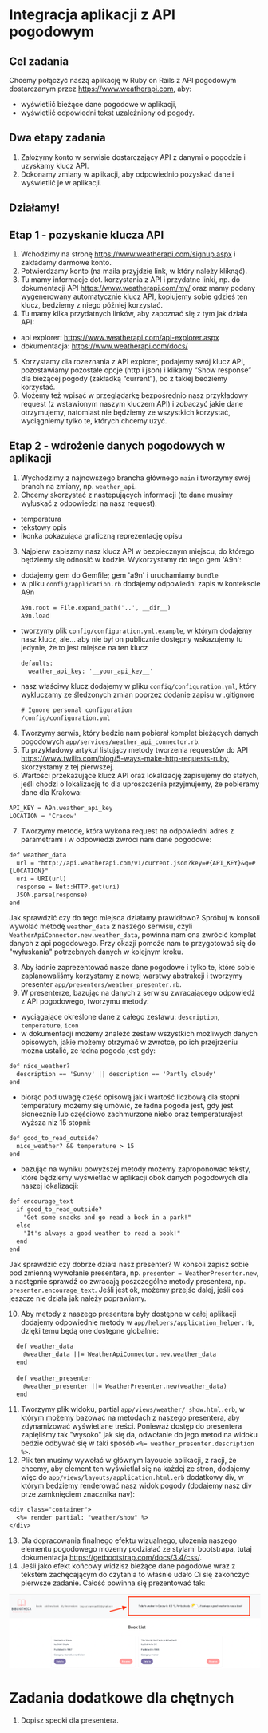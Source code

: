 # Integracja aplikacji z API pogodowym

## Cel zadania

Chcemy połączyć naszą aplikację w Ruby on Rails z API pogodowym dostarczanym przez https://www.weatherapi.com, aby:
- wyświetlić bieżące dane pogodowe w aplikacji,
- wyświetlić odpowiedni tekst uzależniony od pogody.

## Dwa etapy zadania

1. Założymy konto w serwisie dostarczający API z danymi o pogodzie i uzyskamy klucz API.
2. Dokonamy zmiany w aplikacji, aby odpowiednio pozyskać dane i wyświetlić je w aplikacji.

## Działamy!

## Etap 1 - pozyskanie klucza API

1. Wchodzimy na stronę https://www.weatherapi.com/signup.aspx i zakładamy darmowe konto.
2. Potwierdzamy konto (na maila przyjdzie link, w który należy kliknąć).
3. Tu mamy informacje dot. korzystania z API i przydatne linki, np. do dokumentacji API https://www.weatherapi.com/my/ oraz mamy podany wygenerowany automatycznie klucz API, kopiujemy sobie gdzieś ten klucz, bedziemy z niego później korzystać.
4. Tu mamy kilka przydatnych linków, aby zapoznać się z tym jak działa API: 
 - api explorer: https://www.weatherapi.com/api-explorer.aspx
 - dokumentacja: https://www.weatherapi.com/docs/
5. Korzystamy dla rozeznania z API explorer, podajemy swój klucz API, pozostawiamy pozostałe opcje (http i json) i klikamy “Show response” dla bieżącej pogody (zakładką “current”), bo z takiej bedziemy korzystać.
6. Możemy też wpisać w przeglądarkę bezpośrednio nasz przykładowy request (z wstawionym naszym kluczem API) i zobaczyć jakie dane otrzymujemy, natomiast nie będziemy ze wszystkich korzystać, wyciągniemy tylko te, których chcemy uzyć.

## Etap 2 - wdrożenie danych pogodowych w aplikacji

1. Wychodzimy z najnowszego brancha głównego `main` i tworzymy swój branch na zmiany, np. `weather_api`.
2. Chcemy skorzystać z nastepujących informacji (te dane musimy wyłuskać z odpowiedzi na nasz request):
 - temperatura
 - tekstowy opis
 - ikonka pokazująca graficzną reprezentację opisu
3. Najpierw zapiszmy nasz klucz API w bezpiecznym miejscu, do którego będziemy się odnosić w kodzie. Wykorzystamy do tego gem 'A9n':
 - dodajemy gem do Gemfile; gem 'a9n' i uruchamiamy `bundle`
 - w pliku `config/application.rb` dodajemy odpowiedni zapis w kontekscie A9n
    ```
    A9n.root = File.expand_path('..', __dir__)
    A9n.load
    ```
 - tworzymy plik `config/configuration.yml.example`, w którym dodajemy nasz klucz, ale... aby nie był on publicznie dostępny wskazujemy tu jedynie, że to jest miejsce na ten klucz
    ```
    defaults:
      weather_api_key: '__your_api_key__'
    ```
 - nasz właściwy klucz dodajemy w pliku `config/configuration.yml`, który wykluczamy ze śledzonych zmian poprzez dodanie zapisu w .gitignore
    ```
    # Ignore personal configuration
    /config/configuration.yml
    ```

4. Tworzymy serwis, który bedzie nam pobierał komplet bieżących danych pogodowych `app/services/weather_api_connector.rb`.
5. Tu przykładowy artykuł listujący metody tworzenia requestów do API https://www.twilio.com/blog/5-ways-make-http-requests-ruby, skorzystamy z tej pierwszej.
6. Wartości przekazujące klucz API oraz lokalizację zapisujemy do stałych, jeśli chodzi o lokalizację to dla uproszczenia przyjmujemy, że pobieramy dane dla Krakowa:
```
API_KEY = A9n.weather_api_key
LOCATION = 'Cracow'
```

7. Tworzymy metodę, która wykona request na odpowiedni adres z parametrami i w odpowiedzi zwróci nam dane pogodowe:

```
def weather_data
  url = "http://api.weatherapi.com/v1/current.json?key=#{API_KEY}&q=#{LOCATION}"
  uri = URI(url)
  response = Net::HTTP.get(uri)
  JSON.parse(response)
end
```
Jak sprawdzić czy do tego miejsca działamy prawidłowo?
Spróbuj w konsoli wywolać metodę `weather_data` z naszego serwisu, czyli `WeatherApiConnector.new.weather_data`, powinna nam ona zwrócić komplet danych z api pogodowego. 
Przy okazji pomoże nam to przygotować się do "wyłuskania" potrzebnych danych w kolejnym kroku.

8. Aby ładnie zaprezentować nasze dane pogodowe i tylko te, które sobie zaplanowaliśmy korzystamy z nowej warstwy abstrakcji i tworzymy presenter `app/presenters/weather_presenter.rb`.
9. W presenterze, bazując na danych z serwisu zwracającego odpowiedź z API pogodowego, tworzymu metody:
 - wyciągające określone dane z całego zestawu: `description`, `temperature`, `icon`
 - w dokumentacji możemy znaleźć zestaw wszystkich możliwych danych opisowych, jakie możemy otrzymać w zwrotce, po ich przejrzeniu można ustalić, ze ładna pogoda jest gdy:
```
def nice_weather?
  description == 'Sunny' || description == 'Partly cloudy'
end
```
  - biorąc pod uwagę część opisową jak i wartość liczbową dla stopni temperatury możemy się umówić, ze ładna pogoda jest, gdy jest słonecznie lub częściowo zachmurzone niebo oraz temperaturajest wyższa niz 15 stopni:
```
def good_to_read_outside?
  nice_weather? && temperature > 15
end
```
- bazując na wyniku powyższej metody możemy zaproponowac teksty, które będziemy wyświetlać w aplikacji obok danych pogodowych dla naszej lokalizacji:
```
def encourage_text
  if good_to_read_outside?
    "Get some snacks and go read a book in a park!"
  else
    "It's always a good weather to read a book!"
  end
end
```

Jak sprawdzić czy dobrze działa nasz presenter?
W konsoli zapisz sobie pod zmienną wywołanie presentera, np. `presenter = WeatherPresenter.new`, a następnie sprawdź co zwracają poszczególne metody presentera, np. `presenter.encourage_text`. 
Jeśli jest ok, możemy przejśc dalej, jeśli coś jeszcze nie działa jak należy poprawiamy.

10. Aby metody z naszego presentera były dostępne w całej aplikacji dodajemy odpowiednie metody w `app/helpers/application_helper.rb`, dzięki temu będą one dostępne globalnie:
```
  def weather_data
    @weather_data ||= WeatherApiConnector.new.weather_data
  end

  def weather_presenter
    @weather_presenter ||= WeatherPresenter.new(weather_data)
  end
```

11. Tworzymy plik widoku, partial `app/views/weather/_show.html.erb`, w którym możemy bazować na metodach z naszego presentera, aby zdynamizować wyświetlane treści. Ponieważ dostęp do presentera zapięliśmy tak "wysoko" jak się da, odwołanie do jego metod na widoku bedzie odbywać się w taki sposób `<%= weather_presenter.description %>`.
12. Plik ten musimy wywołać w głównym layoucie aplikacji, z racji, że chcemy, aby element ten wyświetlał się na każdej ze stron, dodajemy więc do `app/views/layouts/application.html.erb` dodatkowy div, w którym bedziemy renderować nasz widok pogody (dodajemy nasz div prze zamknięciem znacznika nav):
```
<div class="container">
  <%= render partial: "weather/show" %>
</div>
```
13. Dla dopracowania finalnego efektu wizualnego, ułożenia naszego elementu pogodowego mozemy podziałać ze stylami bootstrapa, tutaj dokumentacja https://getbootstrap.com/docs/3.4/css/.
14. Jeśli jako efekt końcowy widzisz bieżące dane pogodowe wraz z tekstem zachęcającym do czytania to właśnie udało Ci się zakończyć pierwsze zadanie.
Całość powinna się prezentować tak:

<img src="../app/assets/images/docs/weather_element.png" />

# Zadania dodatkowe dla chętnych
1. Dopisz specki dla presentera.
